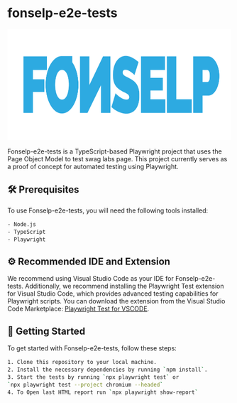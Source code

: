 # fonselp-e2e-tests

<p align="center">
  <img src="images/FONSELP_BLUE_TRANSBG.PNG" width="800" height="250"/>
</p>

Fonselp-e2e-tests is a TypeScript-based Playwright project that uses the Page Object Model to test swag labs page. This project currently serves as a proof of concept for automated testing using Playwright.

## 🛠️ Prerequisites

To use Fonselp-e2e-tests, you will need the following tools installed:
```bash
- Node.js
- TypeScript
- Playwright
```

## ⚙️ Recommended IDE and Extension

We recommend using Visual Studio Code as your IDE for Fonselp-e2e-tests. Additionally, we recommend installing the Playwright Test extension for Visual Studio Code, which provides advanced testing capabilities for Playwright scripts. You can download the extension from the Visual Studio Code Marketplace: [Playwright Test for VSCODE](https://marketplace.visualstudio.com/items?itemName=ms-playwright.playwright).

## 🚀 Getting Started

To get started with Fonselp-e2e-tests, follow these steps:

```bash
1. Clone this repository to your local machine.
2. Install the necessary dependencies by running `npm install`.
3. Start the tests by running `npx playwright test` or 
`npx playwright test --project chromium --headed`
4. To Open last HTML report run `npx playwright show-report`

```